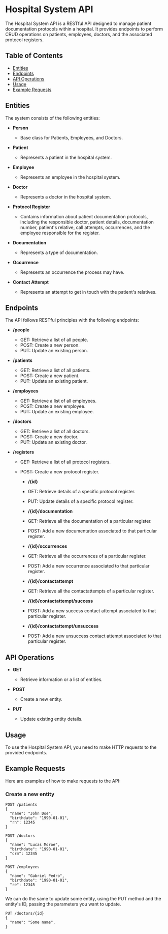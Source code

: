 # Hospital System API

The Hospital System API is a RESTful API designed to manage patient documentation protocols within a hospital. It provides endpoints to perform CRUD operations on patients, employees, doctors, and the associated protocol registers.

## Table of Contents
- [Entities](#entities)
- [Endpoints](#endpoints)
- [API Operations](#api-operations)
- [Usage](#usage)
- [Example Requests](#example-requests)

## Entities

The system consists of the following entities:

- **Person**
  - Base class for Patients, Employees, and Doctors.

- **Patient**
  - Represents a patient in the hospital system.

- **Employee**
  - Represents an employee in the hospital system.

- **Doctor**
  - Represents a doctor in the hospital system.

- **Protocol Register**
  - Contains information about patient documentation protocols, including the responsible doctor, patient details, documentation number, patient's relative, call attempts, occurrences, and the employee responsible for the register.

- **Documentation**
  - Represents a type of documentation.

- **Occurrence**
  - Represents an occurrence the process may have.

- **Contact Attempt**
  - Represents an attempt to get in touch with the patient's relatives.

## Endpoints

The API follows RESTful principles with the following endpoints:

- **/people**
  - GET: Retrieve a list of all people.
  - POST: Create a new person.
  - PUT: Update an existing person.

- **/patients**
  - GET: Retrieve a list of all patients.
  - POST: Create a new patient.
  - PUT: Update an existing patient.

- **/employees**
  - GET: Retrieve a list of all employees.
  - POST: Create a new employee.
  - PUT: Update an existing employee.

- **/doctors**
  - GET: Retrieve a list of all doctors.
  - POST: Create a new doctor.
  - PUT: Update an existing doctor.

- **/registers**
  - GET: Retrieve a list of all protocol registers.
  - POST: Create a new protocol register.

    - **/{id}**
    - GET: Retrieve details of a specific protocol register.
    - PUT: Update details of a specific protocol register.

    - **/{id}/documentation**
    - GET: Retrieve all the documentation of a particular register.
    - POST: Add a new documentation associated to that particular register.

    - **/{id}/occurrences**
    - GET: Retrieve all the occurrences of a particular register.
    - POST: Add a new occurrence associated to that particular register.

    - **/{id}/contactattempt**
    - GET: Retrieve all the contactattempts of a particular register.

    - **/{id}/contactattempt/success**
    - POST: Add a new success contact attempt associated to that particular register.

    - **/{id}/contactattempt/unsuccess**
    - POST: Add a new unsuccess contact attempt associated to that particular register.


## API Operations

- **GET**
  - Retrieve information or a list of entities.

- **POST**
  - Create a new entity.

- **PUT**
  - Update existing entity details.

## Usage

To use the Hospital System API, you need to make HTTP requests to the provided endpoints.

## Example Requests

Here are examples of how to make requests to the API:

### Create a new entity
```http
POST /patients
{
  "name": "John Doe",
  "birthdate": "1990-01-01",
  "rh": 12345
}

POST /doctors
{
  "name": "Lucas Moroe",
  "birthdate": "1990-01-01",
  "crm": 12345
}

POST /employees
{
  "name": "Gabriel Pedro",
  "birthdate": "1990-01-01",
  "re": 12345
}
```

We can do the same to update some entity, using the PUT method and the entity's ID, passing the parameters you want to update.
```http
PUT /doctors/{id}
{
  "name": "Some name",
}
